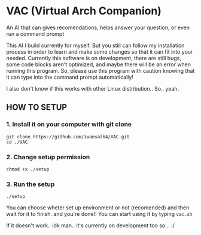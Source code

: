 # VAC (Virtual Arch Companion)
An AI that can gives recomendations, helps answer your question, or even run a command prompt

This AI I build currently for myself. But you still can follow my installation process in order to learn and make some changes so that it can fit into your needed. Currently this software is on development, there are still bugs, some code blocks aren't optimized, and maybe there will be an error when running this program. So, please use this program with caution knowing that it can type into the command prompt automatically!

I also don't know if this works with other Linux distribution.. So.. yeah.

## HOW TO SETUP
### 1. Install it on your computer with git clone
```
git clone https://github.com/iwansal64/VAC.git
cd ./VAC
```

### 2. Change setup permission
```
chmod +x ./setup
```

### 3. Run the setup
```
./setup
```

You can choose wheter set up environment or not (recomended) and then wait for it to finish. and you're done!!
You can start using it by typing `vac.sh`

If it doesn't work.. idk man.. it's currently on development too so... :/
